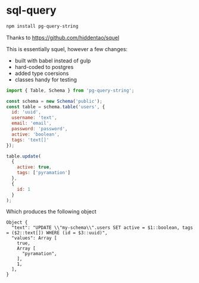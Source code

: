 # sql-query

```sh
npm install pg-query-string
```

Thanks to https://github.com/hiddentao/squel

This is essentially squel, however a few changes:

* built with babel instead of gulp
* hard-coded to postgres 
* added type coersions 
* classes handy for testing

```js
import { Table, Schema } from 'pg-query-string';

const schema = new Schema('public');
const table = schema.table('users', {
  id: 'uuid',
  username: 'text',
  email: 'email',
  password: 'password',
  active: 'boolean',
  tags: 'text[]'
});

table.update(
  {
    active: true,
    tags: ['pyramation']
  },
  {
    id: 1
  }
);
```

Which produces the following object

```
Object {
  "text": "UPDATE \\"my-schema\\".users SET active = $1::boolean, tags = ($2::text[]) WHERE (id = $3::uuid)",
  "values": Array [
    true,
    Array [
      "pyramation",
    ],
    1,
  ],
}
```